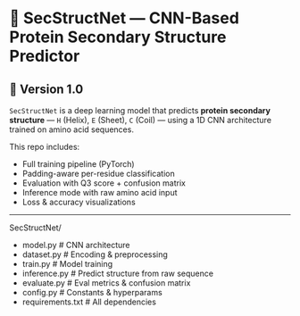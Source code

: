 # 🔬 SecStructNet — CNN-Based Protein Secondary Structure Predictor


## 🔖 Version 1.0

`SecStructNet` is a deep learning model that predicts **protein secondary structure** — `H` (Helix), `E` (Sheet), `C` (Coil) — using a 1D CNN architecture trained on amino acid sequences.

This repo includes:
- Full training pipeline (PyTorch)
- Padding-aware per-residue classification
- Evaluation with Q3 score + confusion matrix
- Inference mode with raw amino acid input
- Loss & accuracy visualizations

---
SecStructNet/
- model.py           # CNN architecture
- dataset.py         # Encoding & preprocessing
- train.py           # Model training
- inference.py       # Predict structure from raw sequence
- evaluate.py        # Eval metrics & confusion matrix
- config.py          # Constants & hyperparams
- requirements.txt   # All dependencies
